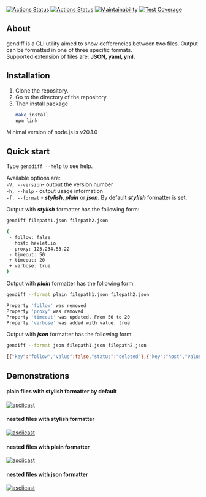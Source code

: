 [![Actions Status](https://github.com/UltraRossa/frontend-project-46/workflows/hexlet-check/badge.svg)](https://github.com/UltraRossa/frontend-project-46/actions)
[![Actions Status](https://github.com/UltraRossa/frontend-project-46/workflows/gendiff-check/badge.svg)](https://github.com/UltraRossa/frontend-project-46/actions)
[![Maintainability](https://api.codeclimate.com/v1/badges/92df03c19be79df33596/maintainability)](https://codeclimate.com/github/UltraRossa/frontend-project-46/maintainability)
[![Test Coverage](https://api.codeclimate.com/v1/badges/92df03c19be79df33596/test_coverage)](https://codeclimate.com/github/UltraRossa/frontend-project-46/test_coverage)

## About
gendiff is a CLI utility aimed to show defferencies between two files. Output can be formatted in one of three specific formats.  
Supported extension of files are:  **JSON, yaml, yml.**

## Installation

1. Clone the repository.
2. Go to the directory of the repository.
3. Then install package
    ```bash
    make install  
    npm link
    ```
Minimal version of node.js is v20.1.0
## Quick start
Type `genddiff --help` to see help.

Available options are:  
`-V, --version`- output the version number                    
`-h, --help` - output usage information  
`-f, --format` - ***stylish***, ***plain*** or ***json***. By default ***stylish*** formatter is set.

Output with ***stylish*** formatter has the following form:
 ```bash
gendiff filepath1.json filepath2.json

{
  - follow: false
    host: hexlet.io
  - proxy: 123.234.53.22
  - timeout: 50
  + timeout: 20
  + verbose: true
}
 ```
Output with ***plain*** formatter has the following form:
 ```bash
gendiff --format plain filepath1.json filepath2.json

Property 'follow' was removed
Property 'proxy' was removed
Property 'timeout' was updated. From 50 to 20
Property 'verbose' was added with value: true

 ```
Output with ***json*** formatter has the following form:
 ```bash
gendiff --format json filepath1.json filepath2.json

[{"key":"follow","value":false,"status":"deleted"},{"key":"host","value":"hexlet.io","status":"unchanged"},{"key":"proxy","value":"123.234.53.22","status":"deleted"},{"key":"timeout","oldValue":50,"newValue":20,"status":"changed"},{"key":"verbose","value":true,"status":"added"}]   

 ```

## Demonstrations
#### plain files with stylish formatter by default
[![asciicast](https://asciinema.org/a/sfehrHPK9i77HSbKEwlhABb39.svg)](https://asciinema.org/a/sfehrHPK9i77HSbKEwlhABb39)

#### nested files with stylish formatter
[![asciicast](https://asciinema.org/a/LVZCpTkbWP8aJA7Ja6Z7agtiV.svg)](https://asciinema.org/a/LVZCpTkbWP8aJA7Ja6Z7agtiV)

#### nested files with plain formatter  
[![asciicast](https://asciinema.org/a/B0LUKWA2gzZGseHKIlKlutbPz.svg)](https://asciinema.org/a/B0LUKWA2gzZGseHKIlKlutbPz)

#### nested files with json formatter  
[![asciicast](https://asciinema.org/a/eHeLCJhOZojdVuhW1XvfWvhbK.svg)](https://asciinema.org/a/eHeLCJhOZojdVuhW1XvfWvhbK)